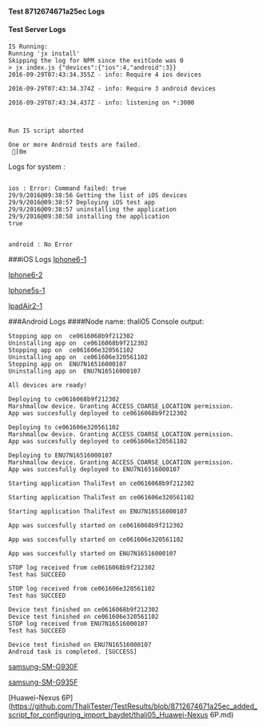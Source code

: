 #### Test 8712674671a25ec Logs

#### Test Server Logs
```
IS Running:
Running 'jx install'
Skipping the log for NPM since the exitCode was 0
> jx index.js {"devices":{"ios":4,"android":3}}
2016-09-29T07:43:34.355Z - info: Require 4 ios devices

2016-09-29T07:43:34.374Z - info: Require 3 android devices

2016-09-29T07:43:34.437Z - info: listening on *:3000


 
Run IS script aborted
 
One or more Android tests are failed.
 [0m

```


Logs for system : 
```

ios : Error: Command failed: true
29/9/2016@09:38:56 Getting the list of iOS devices 
29/9/2016@09:38:57 Deploying iOS test app 
29/9/2016@09:38:57 uninstalling the application 
29/9/2016@09:38:58 installing the application 
true


android : No Error
```
###iOS Logs
[Iphone6-1](https://github.com/ThaliTester/TestResults/blob/8712674671a25ec_added_script_for_configuring_import_baydet/iOS_Iphone6-1.md)

[Iphone6-2](https://github.com/ThaliTester/TestResults/blob/8712674671a25ec_added_script_for_configuring_import_baydet/iOS_Iphone6-2.md)

[Iphone5s-1](https://github.com/ThaliTester/TestResults/blob/8712674671a25ec_added_script_for_configuring_import_baydet/iOS_Iphone5s-1.md)

[IpadAir2-1](https://github.com/ThaliTester/TestResults/blob/8712674671a25ec_added_script_for_configuring_import_baydet/iOS_IpadAir2-1.md)




###Android Logs
####Node name: thali05
Console output:
```
Stopping app on  ce0616068b9f212302
Uninstalling app on  ce0616068b9f212302
Stopping app on  ce061606e320561102
Uninstalling app on  ce061606e320561102
Stopping app on  ENU7N16516000107
Uninstalling app on  ENU7N16516000107

All devices are ready!

Deploying to ce0616068b9f212302
Marshmallow device. Granting ACCESS_COARSE_LOCATION permission.
App was succesfully deployed to ce0616068b9f212302

Deploying to ce061606e320561102
Marshmallow device. Granting ACCESS_COARSE_LOCATION permission.
App was succesfully deployed to ce061606e320561102

Deploying to ENU7N16516000107
Marshmallow device. Granting ACCESS_COARSE_LOCATION permission.
App was succesfully deployed to ENU7N16516000107

Starting application ThaliTest on ce0616068b9f212302

Starting application ThaliTest on ce061606e320561102

Starting application ThaliTest on ENU7N16516000107

App was succesfully started on ce0616068b9f212302

App was succesfully started on ce061606e320561102

App was succesfully started on ENU7N16516000107

STOP log received from ce0616068b9f212302
Test has SUCCEED

STOP log received from ce061606e320561102
Test has SUCCEED

Device test finished on ce0616068b9f212302 
Device test finished on ce061606e320561102 
STOP log received from ENU7N16516000107
Test has SUCCEED

Device test finished on ENU7N16516000107 
Android task is completed. [SUCCESS]
```
[samsung-SM-G930F](https://github.com/ThaliTester/TestResults/blob/8712674671a25ec_added_script_for_configuring_import_baydet/thali05_samsung-SM-G930F.md)

[samsung-SM-G935F](https://github.com/ThaliTester/TestResults/blob/8712674671a25ec_added_script_for_configuring_import_baydet/thali05_samsung-SM-G935F.md)

[Huawei-Nexus 6P](https://github.com/ThaliTester/TestResults/blob/8712674671a25ec_added_script_for_configuring_import_baydet/thali05_Huawei-Nexus 6P.md)


